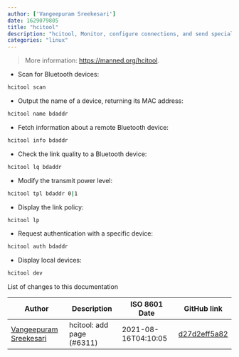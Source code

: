 ```yaml
---
author: ['Vangeepuram Sreekesari']
date: 1629079805
title: "hcitool"
description: "hcitool, Monitor, configure connections, and send special commands to Bluetooth devices."
categories: "linux"
---
```

> More information: <https://manned.org/hcitool>.

- Scan for Bluetooth devices:

```bash
hcitool scan
```

- Output the name of a device, returning its MAC address:

```bash
hcitool name bdaddr
```

- Fetch information about a remote Bluetooth device:

```bash
hcitool info bdaddr
```

- Check the link quality to a Bluetooth device:

```bash
hcitool lq bdaddr
```

- Modify the transmit power level:

```bash
hcitool tpl bdaddr 0|1
```

- Display the link policy:

```bash
hcitool lp
```

- Request authentication with a specific device:

```bash
hcitool auth bdaddr
```

- Display local devices:

```bash
hcitool dev
```
List of changes to this documentation


Author | Description | ISO 8601 Date | GitHub link
------|-----|-----|-----
[Vangeepuram Sreekesari](mailto:58507604+sreekesari-vangeepuram@users.noreply.github.com) | hcitool: add page (#6311) | 2021-08-16T04:10:05 | [d27d2eff5a82](https://github.com/tldr-pages/tldr/commit/d27d2eff5a82706c1a8f4c95c6bae66e2be2a9a9)

